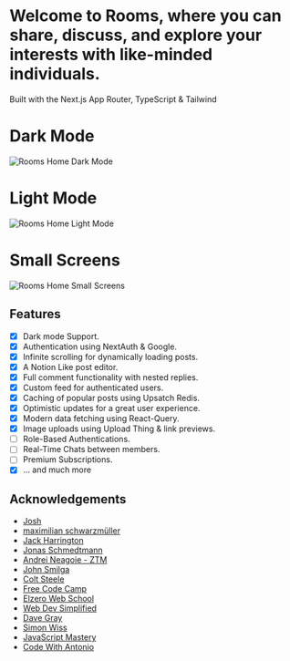 # Welcome to Rooms, where you can share, discuss, and explore your interests with like-minded individuals.

Built with the Next.js App Router, TypeScript & Tailwind

# Dark Mode

![Rooms Home Dark Mode](https://res.cloudinary.com/dqe9ksk0p/image/upload/v1696011029/Rooms/2023-09-29_21_05_22-Rooms_dkrvoe.jpg)

# Light Mode

![Rooms Home Light Mode](https://res.cloudinary.com/dqe9ksk0p/image/upload/v1696011028/Rooms/2023-09-29_21_05_33-Rooms_sgucm8.jpg)

# Small Screens

![Rooms Home Small Screens](https://res.cloudinary.com/dqe9ksk0p/image/upload/v1696011853/Rooms/t_zgqz0m.jpg)

## Features

- [x] Dark mode Support.
- [x] Authentication using NextAuth & Google.
- [x] Infinite scrolling for dynamically loading posts.
- [x] A Notion Like post editor.
- [x] Full comment functionality with nested replies.
- [x] Custom feed for authenticated users.
- [x] Caching of popular posts using Upsatch Redis.
- [x] Optimistic updates for a great user experience.
- [x] Modern data fetching using React-Query.
- [x] Image uploads using Upload Thing & link previews.
- [ ] Role-Based Authentications.
- [ ] Real-Time Chats between members.
- [ ] Premium Subscriptions.
- [x] ... and much more

## Acknowledgements

- [Josh](https://www.youtube.com/@joshtriedcoding)
- [maximilian schwarzmüller](https://www.udemy.com/user/maximilian-schwarzmuller/)
- [Jack Harrington](https://www.youtube.com/@jherr)
- [Jonas Schmedtmann](https://www.udemy.com/course/nodejs-express-mongodb-bootcamp/#instructor-1)
- [Andrei Neagoie - ZTM](https://www.udemy.com/course/complete-nodejs-developer-zero-to-mastery/#instructor-1)
- [John Smilga](https://www.udemy.com/course/nodejs-tutorial-and-projects-course/#instructor-1)
- [Colt Steele](https://www.udemy.com/course/the-web-developer-bootcamp/#instructor-1)
- [Free Code Camp](https://www.youtube.com/@freecodecamp)
- [Elzero Web School](https://www.youtube.com/@ElzeroWebSchool)
- [Web Dev Simplified](https://www.youtube.com/@WebDevSimplified)
- [Dave Gray](https://www.youtube.com/@DaveGrayTeachesCode)
- [Simon Wiss](https://www.youtube.com/@Simonswissdev)
- [JavaScript Mastery](https://www.youtube.com/@javascriptmastery)
- [Code With Antonio](https://www.youtube.com/@codewithantonio)
